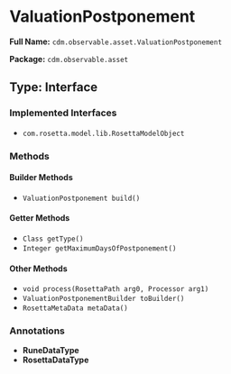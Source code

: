 # ValuationPostponement

**Full Name:** `cdm.observable.asset.ValuationPostponement`

**Package:** `cdm.observable.asset`

## Type: Interface

### Implemented Interfaces

- `com.rosetta.model.lib.RosettaModelObject`

### Methods

#### Builder Methods

- `ValuationPostponement build()`

#### Getter Methods

- `Class getType()`
- `Integer getMaximumDaysOfPostponement()`

#### Other Methods

- `void process(RosettaPath arg0, Processor arg1)`
- `ValuationPostponementBuilder toBuilder()`
- `RosettaMetaData metaData()`

### Annotations

- **RuneDataType**
- **RosettaDataType**

